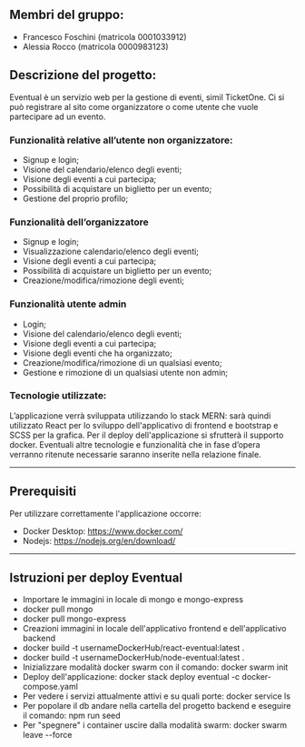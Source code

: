 ## Membri del gruppo:
- Francesco Foschini (matricola 0001033912)
- Alessia Rocco (matricola 0000983123)

 

## Descrizione del progetto:
Eventual è un servizio web per la gestione di eventi, simil TicketOne. Ci si può registrare al sito come organizzatore o come utente che vuole partecipare ad un evento.

### Funzionalità relative all’utente non organizzatore:
- Signup e login;
- Visione del calendario/elenco degli eventi;
- Visione degli eventi a cui partecipa;
- Possibilità di acquistare un biglietto per un evento;
- Gestione del proprio profilo;

### Funzionalità dell’organizzatore
- Signup e login;
- Visualizzazione calendario/elenco degli eventi;
- Visione degli eventi a cui partecipa;
- Possibilità di acquistare un biglietto per un evento;
- Creazione/modifica/rimozione degli eventi;

### Funzionalità utente admin
- Login;
- Visione del calendario/elenco degli eventi;
- Visione degli eventi a cui partecipa;
- Visione degli eventi che ha organizzato;
- Creazione/modifica/rimozione di un qualsiasi evento;
- Gestione e rimozione di un qualsiasi utente non admin;

### Tecnologie utilizzate:
L’applicazione verrà sviluppata utilizzando lo stack MERN: sarà quindi utilizzato React per lo sviluppo dell'applicativo di frontend e bootstrap e SCSS per la grafica. Per il deploy dell'applicazione si sfrutterà il supporto docker.
Eventuali altre tecnologie e funzionalità che in fase d’opera verranno ritenute necessarie saranno inserite nella relazione finale.

---

## Prerequisiti 
Per utilizzare correttamente l'applicazione occorre:
- Docker Desktop: https://www.docker.com/
- Nodejs: https://nodejs.org/en/download/

---

## Istruzioni per deploy Eventual
- Importare le immagini in locale di mongo e mongo-express
- docker pull mongo
- docker pull mongo-express
- Creazioni immagini in locale dell'applicativo frontend e dell'applicativo backend
- docker build  -t usernameDockerHub/react-eventual:latest .
- docker build  -t usernameDockerHub/node-eventual:latest .
- Inizializzare modalità docker swarm con il comando: docker swarm init
- Deploy dell'applicazione: docker stack deploy eventual -c docker-compose.yaml
- Per vedere i servizi attualmente attivi e su quali porte: docker service ls
- Per popolare il db andare nella cartella del progetto backend e eseguire il comando: npm run seed
- Per "spegnere" i container uscire dalla modalità swarm: docker swarm leave --force